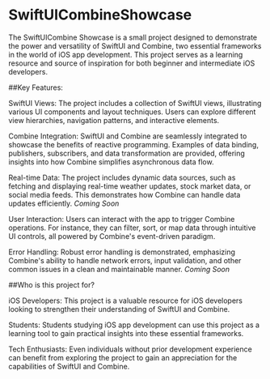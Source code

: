 # SwiftUICombineShowcase

The SwiftUICombine Showcase is a small project designed to demonstrate the power and versatility of SwiftUI and Combine, two essential frameworks in the world of iOS app development. This project serves as a learning resource and source of inspiration for both beginner and intermediate iOS developers.

##Key Features:

SwiftUI Views: The project includes a collection of SwiftUI views, illustrating various UI components and layout techniques. Users can explore different view hierarchies, navigation patterns, and interactive elements.

Combine Integration: SwiftUI and Combine are seamlessly integrated to showcase the benefits of reactive programming. Examples of data binding, publishers, subscribers, and data transformation are provided, offering insights into how Combine simplifies asynchronous data flow.

Real-time Data: The project includes dynamic data sources, such as fetching and displaying real-time weather updates, stock market data, or social media feeds. This demonstrates how Combine can handle data updates efficiently. *Coming Soon*

User Interaction: Users can interact with the app to trigger Combine operations. For instance, they can filter, sort, or map data through intuitive UI controls, all powered by Combine's event-driven paradigm.

Error Handling: Robust error handling is demonstrated, emphasizing Combine's ability to handle network errors, input validation, and other common issues in a clean and maintainable manner. *Coming Soon* 


##Who is this project for?

iOS Developers: This project is a valuable resource for iOS developers looking to strengthen their understanding of SwiftUI and Combine.

Students: Students studying iOS app development can use this project as a learning tool to gain practical insights into these essential frameworks.

Tech Enthusiasts: Even individuals without prior development experience can benefit from exploring the project to gain an appreciation for the capabilities of SwiftUI and Combine.

